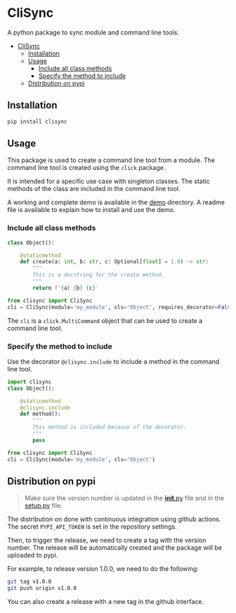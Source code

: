 # CliSync

A python package to sync module and command line tools.

- [CliSync](#clisync)
  - [Installation](#installation)
  - [Usage](#usage)
    - [Include all class methods](#include-all-class-methods)
    - [Specify the method to include](#specify-the-method-to-include)
  - [Distribution on pypi](#distribution-on-pypi)

## Installation

```bash
pip install clisync
```

## Usage
This package is used to create a command line tool from a module. The command line tool is created using the `click` package.

It is intended for a specific use case with singleton classes. The static methods of the class are included in the command line tool.

A working and complete demo is available in the [demo](demo) directory. A readme file is available to explain how to install and use the demo.

### Include all class methods

```python
class Object():

    @staticmethod
    def create(a: int, b: str, c: Optional[float] = 1.0) -> str:
        """
        This is a docstring for the create method.
        """
        return f'{a} {b} {c}'
```

```python
from clisync import CliSync
cli = CliSync(module='my_module', cls='Object', requires_decorator=False)
```

The `cli` is a `click.MultiCommand` object that can be used to create a command line tool.

### Specify the method to include

Use the decorator `@clisync.include` to include a method in the command line tool.

```python
import clisync
class Object():

    @staticmethod
    @clisync.include
    def method():
        """
        This method is included because of the decorator.
        """
        pass
```

```python
from clisync import CliSync
cli = CliSync(module='my_module', cls='Object')
```

## Distribution on pypi

> Make sure the version number is updated in the [__init__.py](clisync/__init__.py) file and in the [setup.py](setup.py) file.

The distribution on done with continuous integration using github actions. The secret `PYPI_API_TOKEN` is set in the repository settings.

Then, to trigger the release, we need to create a tag with the version number. The release will be automatically created and the package will be uploaded to pypi.

For example, to release version 1.0.0, we need to do the following:

```bash
git tag v1.0.0
git push origin v1.0.0
``` 

You can also create a release with a new tag in the github interface.